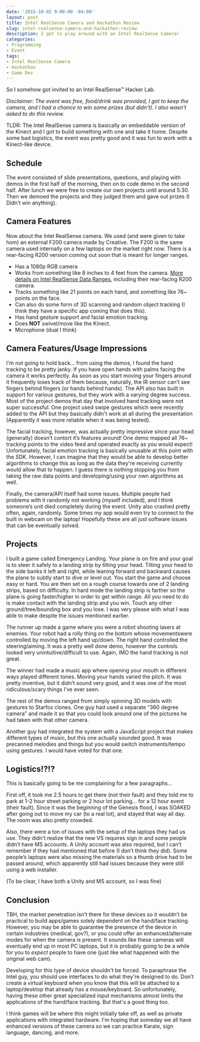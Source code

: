 ```yaml
---
date: '2015-10-02 9:00:00 -04:00'
layout: post
title: Intel RealSense Camera and Hackathon Review
slug: intel-realsense-camera-and-hackathon-review
description: I got to play around with an Intel RealSense Camera!
categories:
- Programming
- Event
tags:
- Intel RealSense Camera
- Hackathon
- Game Dev
---
```

So I somehow got invited to an Intel RealSense™ Hacker Lab.

*Disclaimer: The event was free, food/drink was provided, I got to keep the camera, and I had a chance to win some prizes (but didn't).  I also wasn't asked to do this review.*

TLDR: The Intel RealSense camera is basically an embeddable version of the Kinect and I got to build something with one and take it home.  Despite some bad logistics, the event was pretty good and it was fun to work with a Kinect-like device.


## Schedule

The event consisted of slide presentations, questions, and playing with demos in the first half of the morning, then on to code demo in the second half.  After lunch we were free to create our own projects until around 5:30.  Then we demoed the projects and they judged them and gave out prizes (I Didn’t win anything).


## Camera Features

Now about the Intel RealSense camera. We used (and were given to take hom) an external F200 camera made by Creative.  The F200 is the same camera used internally on a few laptops on the market right now.  There is a rear-facing R200 version coming out soon that is meant for longer ranges.

- Has a 1080p RGB camera
- Works from something like 8 inches to 4 feet from the camera. [More details on Intel RealSense Data Ranges](https://software.intel.com/en-us/articles/intel-realsense-data-ranges), including their rear-facing R200 camera.
- Tracks something like 21 points on each hand, and something like 76~ points on the face.
- Can also do some form of 3D scanning and random object tracking (I think they have a specific app coming that does this).
- Has hand gesture support and facial emotion tracking.
- Does **NOT** swivel/move like the Kinect.
- Microphone (dual I think)


## Camera Features/Usage Impressions

I'm not going to hold back... from using the demos, I found the hand tracking to be pretty janky.  If you have open hands with palms facing the camera it works perfectly.  As soon as you start moving your fingers around it frequently loses track of them because, naturally, the IR sensor can’t see fingers behind fingers (or hands behind hands).  The API also has built in support for various gestures, but they work with a varying degree success.  Most of the project demos that day that involved hand tracking were not super successful.  One project used swipe gestures which were recently added to the API but they basically didn't work at all during the presentation (Apparently it was more reliable when it was being tested).

The facial tracking, however, was actually pretty impressive since your head (generally) doesn’t contort it’s features around!  One demo mapped all 76~ tracking points to the video feed and operated exactly as you would expect!  Unfortunately, facial emotion tracking is basically unusable at this point with the SDK.  However, I can imagine that they would be able to develop better algorithms to change this as long as the data they're receiving currently would allow that to happen.  I guess there is nothing stopping you from taking the raw data points and developing/using your own algorithms as well.

Finally, the camera/API itself had some issues.  Multiple people had problems with it randomly not working (myself included), and I think someone’s unit died completely during the event.  Unity also crashed pretty often, again, randomly.  Some times my app would even try to connect to the built in webcam on the laptop!  Hopefully these are all just software issues that can be eventually solved.



## Projects

I built a game called Emergency Landing.  Your plane is on fire and your goal is to steer it safely to a landing strip by tilting your head.  Tilting your head to the side banks it left and right, while leaning forward and backward causes the plane to subtly start to dive or level out. You start the game and choose easy or hard.  You are then set on a rough course towards one of 2 landing strips, based on difficulty.  In hard mode the landing strip is farther so the plane is going faster/higher in order to get within range.  All you need to do is make contact with the landing strip and you win.  Touch any other ground/tree/bounding box and you lose.  I was very please with what I was able to make despite the issues mentioned earlier.

The runner up made a game where you were a robot shooting lasers at enemies.  Your robot had a rolly thing on the bottom whose movementswere controlled by moving the left hand up/down.  The right hand controlled the steering/aiming.  It was a pretty well done demo, however the controls looked very unintuitive/difficult to use.  Again, IMO the hand tracking is not great.

The winner had made a music app where opening your mouth in different ways played different tones.  Moving your hands varied the pitch.  It was pretty inventive, but it didn’t sound very good, and it was one of the most ridiculous/scary things I’ve ever seen.

The rest of the demos ranged from simply spinning 3D models with gestures to Starfox clones.  One guy had used a separate “360 degree camera” and made it so that you could look around one of the pictures he had taken with that other camera.

Another guy had integrated the system with a JavaScript project that makes different types of music, but this one actually sounded good.  It was precanned melodies and things but you would switch instruments/tempo using gestures.  I would have voted for that one.


## Logistics!?!?

This is basically going to be me complaining for a few paragraphs...

First off, it took me 2.5 hours to get there (not their fault) and they told me to park at 1-2 hour street parking or 2 hour lot parking… for a 12 hour event (their fault).  Since it was the beginning of the Genesis flood, I was SOAKED after going out to move my car (to a real lot), and stayed that way all day.  The room was also pretty crowded.

Also, there were a ton of issues with the setup of the laptops they had us use.  They didn’t realize that the new VS requires sign in and some people didn’t have MS accounts.  A Unity account was also required, but I can’t remember if they had mentioned that before (I don’t think they did).  Some people’s laptops were also missing the materials so a thumb drive had to be passed around, which apparently still had issues because they were still using a web installer.

(To be clear, I have both a Unity and MS account, so I was fine)


## Conclusion

TBH, the market penetration isn’t there for these devices so it wouldn’t be practical to build apps/games solely dependent on the hand/face tracking.  However, you may be able to guarantee the presence of the device in certain industries (medical, gov?), or you could offer an enhanced/alternate modes for when the camera is present.  It sounds like these cameras will eventually end up in most PC laptops, but it is probably going to be a while for you to *expect* people to have one (just like what happened with the original web cam).

Developing for this type of device shouldn't be forced.  To paraphrase the Intel guy, you should use  interfaces to do what they're designed to do.  Don’t create a virtual keyboard when you know that this will be attached to a laptop/desktop that already has a mouse/keyboard.  So unfortunately, having these other great specialized input mechanisms almost limits the applications of the hand/face tracking.  But that's a good thing too.

I think games will be where this might initially take off, as well as private applications with integrated hardware.  I'm hoping that someday we all have enhanced versions of these camera so we can practice Karate, sign language, dancing, and more.